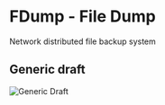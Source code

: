 # FDump - File Dump

Network distributed file backup system


## Generic draft

![](/docs/fraft00.svg "Generic Draft")

